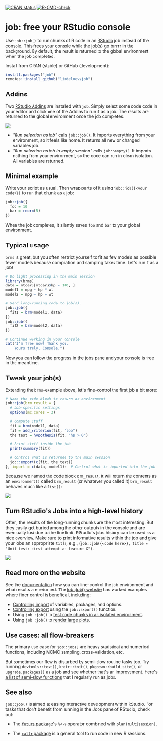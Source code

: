 [![CRAN status](https://www.r-pkg.org/badges/version/job)](https://cran.r-project.org/package=job)
[![R-CMD-check](https://github.com/lindeloev/job/workflows/R-CMD-check/badge.svg)](https://github.com/lindeloev/job/actions)
<!-- [![job CRAN downloads](https://cranlogs.r-pkg.org/badges/job)](https://cran.r-project.org/package=job) -->

# job: free your RStudio console

Use `job::job()` to run chunks of R code in an [RStudio](https://www.rstudio.com/) job instead of the console. This frees your console while the job(s) go brrrrr in the background. By default, the result is returned to the global environment when the job completes.

Install from CRAN (stable) or GitHub (development):

```r
install.packages("job")
remotes::install_github("lindeloev/job")
```

## Addins
Two [RStudio Addins](https://rstudio.github.io/rstudioaddins/) are installed with `job`. Simply select some code code in your editor and click one of the Addins to run it as a job. The results are returned to the global environment once the job completes.

![](https://raw.githubusercontent.com/lindeloev/job/master/man/figures/addins.png)

 * *"Run selection as job"* calls `job::job()`. It imports everything from your environment, so it feels like home. It returns all new or changed variables job.
 * *"Run selection as job in empty session"* calls `job::empty()`. It imports nothing from your environment, so the code can run in clean isolation. All variables are returned.


## Minimal example
Write your script as usual. Then wrap parts of it using `job::job({<your code>})` to run that chunk as a job:

```r
job::job({
  foo = 10
  bar = rnorm(5)
})
```

When the job completes, it silently saves `foo` and `bar` to your global environment.


## Typical usage
`brms` is great, but you often restrict yourself to fit as few models as possible fewer models because compilation and sampling takes time. Let's run it as a job!

```r
# Do light processing in the main session
library(brms)
data = mtcars[mtcars$hp > 100, ]
model1 = mpg ~ hp * wt
model2 = mpg ~ hp + wt

# Send long-running code to job(s).
job::job({
  fit1 = brm(model1, data)
})
job::job({
  fit2 = brm(model2, data)
})

# Continue working in your console
cat("I'm free now! Thank you.
    Yours truly, Console.")
```

Now you can follow the progress in the jobs pane and your console is free in the meantime. 


## Tweak your job(s)
Extending the `brms`-example above, let's fine-control the first job a bit more:

```r
# Name the code block to return as environment
job::job(brm_result = {
  # Job-specific settings
  options(mc.cores = 3)
  
  # Compute stuff
  fit = brm(model1, data)
  fit = add_criterion(fit, "loo")
  the_test = hypothesis(fit, "hp > 0")
  
  # Print stuff inside the job
  print(summary(fit))
  
  # Control what is returned to the main session
  job::export(c(fit, the_test))
}, import = c(data, model1))  # Control what is imported into the job
```

Because we named the code block `brm_result`, it will return the contents as an `environment()` called `brm_result` (or whatever you called it).`brm_result` behaves much like a `list()`:

![](https://raw.githubusercontent.com/lindeloev/job/master/man/figures/return_environment.png)


## Turn RStudio's Jobs into a high-level history

Often, the results of the long-running chunks are the most interesting. But they easily get buried among the other outputs in the console and are eventually lost due to the line limit. RStudio's jobs history can be used as a nice overview. Make sure to print informative results within the job and give your jobs an appropriate `title`, e.g., (`job::job({<code here>}, title = "Unit test: first attempt at feature X")`.

![](https://raw.githubusercontent.com/lindeloev/job/master/man/figures/joblist.png)


## Read more on the website

See the [documentation](https://lindeloev.github.io/job/reference/job.html) how you can fine-control the job environment and what results are returned. The [job::job() website](https://lindeloev.github.io/job/) has worked examples, where finer control is beneficial, including:

 - [Controlling import](https://lindeloev.github.io/job/articles/articles/import.html) of variables, packages, and options.
 - [Controlling export](https://lindeloev.github.io/job/articles/articles/export.html) using the `job::export()` function.
 - Using `job::job()` to [test code chunks in an isolated environment](https://lindeloev.github.io/job/articles/articles/testing.html).
 - Using `job::job()` to [render large plots](https://lindeloev.github.io/job/articles/articles/plot.html).


## Use cases: all flow-breakers
The primary use case for `job::job()` are heavy statistical and numerical functions, including MCMC sampling, cross-validation, etc. 

But sometimes our flow is disturbed by semi-slow routine tasks too. Try running `devtools::test()`, `knitr::knit()`, `pkgdown::build_site()`, or `upgrade.packages()` as a job and see whether that's an improvement. Here's [a list of semi-slow functions](https://lindeloev.github.io/job/articles/articles/routines.html) that I regularly run as jobs.


## See also
`job::job()` is aimed at easing interactive development within RStudio. For tasks that don't benefit from running in the Jobs pane of RStudio, check out:

 * The [`future` package](https://future.futureverse.org)'s `%<-%` operator combined with `plan(multisession)`.
 
 * The [`callr` package](https://callr.r-lib.org/) is a general tool to run code in new R sessions.
